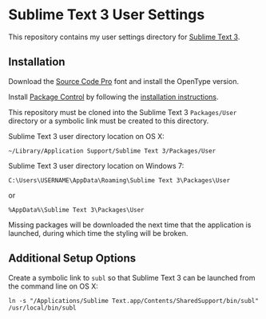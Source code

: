 # Sublime Text 3 User Settings

This repository contains my user settings directory for [Sublime Text 3](http://www.sublimetext.com/3).


## Installation

Download the [Source Code Pro](https://github.com/adobe-fonts/source-code-pro) font and install the OpenType version.

Install [Package Control](https://sublime.wbond.net/) by following the [installation instructions](https://sublime.wbond.net/installation).

This repository must be cloned into the Sublime Text 3 `Packages/User` directory or a symbolic link must be created to this directory.

Sublime Text 3 user directory location on OS X:

	~/Library/Application Support/Sublime Text 3/Packages/User

Sublime Text 3 user directory location on Windows 7:

	C:\Users\USERNAME\AppData\Roaming\Sublime Text 3\Packages\User

or

    %AppData%\Sublime Text 3\Packages\User

Missing packages will be downloaded the next time that the application is launched, during which time the styling will be broken.


## Additional Setup Options

Create a symbolic link to `subl` so that Sublime Text 3 can be launched from the command line on OS X:

    ln -s "/Applications/Sublime Text.app/Contents/SharedSupport/bin/subl" /usr/local/bin/subl
